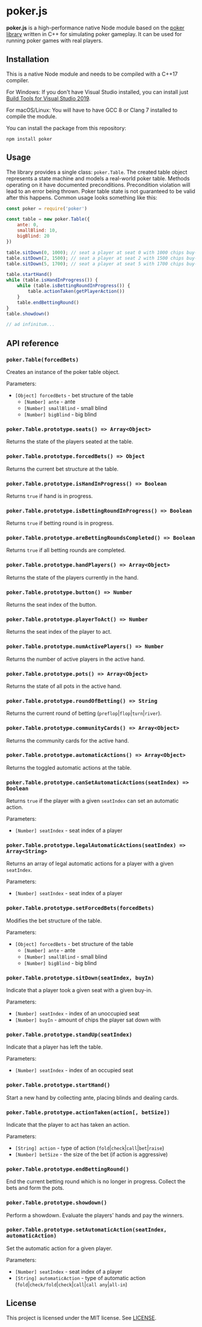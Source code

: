 # poker.js

**poker.js** is a high-performance native Node module based on the [poker library](https://github.com/JankoDedic/poker) written in C++ for simulating poker gameplay. It can be used for running poker games with real players.

## Installation

This is a native Node module and needs to be compiled with a C++17 compiler.

For Windows: If you don't have Visual Studio installed, you can install just [Build Tools for Visual Studio 2019](https://visualstudio.microsoft.com/downloads/#build-tools-for-visual-studio-2019).

For macOS/Linux: You will have to have GCC 8 or Clang 7 installed to compile the module.

You can install the package from this repository:

```
npm install poker
```

## Usage

The library provides a single class: `poker.Table`. The created table object represents a state machine and models a real-world poker table. Methods operating on it have documented preconditions. Precondition violation will lead to an error being thrown. Poker table state is not guaranteed to be valid after this happens. Common usage looks something like this:

```javascript
const poker = require('poker')

const table = new poker.Table({
    ante: 0,
    smallBlind: 10,
    bigBlind: 20
})

table.sitDown(0, 1000); // seat a player at seat 0 with 1000 chips buy-in
table.sitDown(2, 1500); // seat a player at seat 2 with 1500 chips buy-in
table.sitDown(5, 1700); // seat a player at seat 5 with 1700 chips buy-in

table.startHand()
while (table.isHandInProgress()) {
    while (table.isBettingRoundInProgress()) {
        table.actionTaken(getPlayerAction())
    }
    table.endBettingRound()
}
table.showdown()

// ad infinitum...
```

## API reference

### `poker.Table(forcedBets)`

Creates an instance of the poker table object.

Parameters:
- `[Object] forcedBets` - bet structure of the table
    - `[Number] ante` - ante
    - `[Number] smallBlind` - small blind
    - `[Number] bigBlind` - big blind

### `poker.Table.prototype.seats() => Array<Object>`

Returns the state of the players seated at the table.

### `poker.Table.prototype.forcedBets() => Object`

Returns the current bet structure at the table.

### `poker.Table.prototype.isHandInProgress() => Boolean`

Returns `true` if hand is in progress.

### `poker.Table.prototype.isBettingRoundInProgress() => Boolean`

Returns `true` if betting round is in progress.

### `poker.Table.prototype.areBettingRoundsCompleted() => Boolean`

Returns `true` if all betting rounds are completed.

### `poker.Table.prototype.handPlayers() => Array<Object>`

Returns the state of the players currently in the hand.

### `poker.Table.prototype.button() => Number`

Returns the seat index of the button.

### `poker.Table.prototype.playerToAct() => Number`

Returns the seat index of the player to act.

### `poker.Table.prototype.numActivePlayers() => Number`

Returns the number of active players in the active hand.

### `poker.Table.prototype.pots() => Array<Object>`

Returns the state of all pots in the active hand.

### `poker.Table.prototype.roundOfBetting() => String`

Returns the current round of betting (`preflop`|`flop`|`turn`|`river`).

### `poker.Table.prototype.communityCards() => Array<Object>`

Returns the community cards for the active hand.

### `poker.Table.prototype.automaticActions() => Array<Object>`

Returns the toggled automatic actions at the table.

### `poker.Table.prototype.canSetAutomaticActions(seatIndex) => Boolean`

Returns `true` if the player with a given `seatIndex` can set an automatic action.

Parameters:
- `[Number] seatIndex` - seat index of a player

### `poker.Table.prototype.legalAutomaticActions(seatIndex) => Array<String>`

Returns an array of legal automatic actions for a player with a given `seatIndex`.

Parameters:
- `[Number] seatIndex` - seat index of a player

### `poker.Table.prototype.setForcedBets(forcedBets)`

Modifies the bet structure of the table.

Parameters:
- `[Object] forcedBets` - bet structure of the table
    - `[Number] ante` - ante
    - `[Number] smallBlind` - small blind
    - `[Number] bigBlind` - big blind

### `poker.Table.prototype.sitDown(seatIndex, buyIn)`

Indicate that a player took a given seat with a given buy-in.

Parameters:
- `[Number] seatIndex` - index of an unoccupied seat
- `[Number] buyIn` - amount of chips the player sat down with

### `poker.Table.prototype.standUp(seatIndex)`

Indicate that a player has left the table.

Parameters:
- `[Number] seatIndex` - index of an occupied seat

### `poker.Table.prototype.startHand()`

Start a new hand by collecting ante, placing blinds and dealing cards.

### `poker.Table.prototype.actionTaken(action[, betSize])`

Indicate that the player to act has taken an action.

Parameters:
- `[String] action` - type of action (`fold`|`check`|`call`|`bet`|`raise`)
- `[Number] betSize` - the size of the bet (if action is aggressive)

### `poker.Table.prototype.endBettingRound()`

End the current betting round which is no longer in progress. Collect the bets and form the pots.

### `poker.Table.prototype.showdown()`

Perform a showdown. Evaluate the players' hands and pay the winners.

### `poker.Table.prototype.setAutomaticAction(seatIndex, automaticAction)`

Set the automatic action for a given player.

Parameters:
- `[Number] seatIndex` - seat index of a player
- `[String] automaticAction` - type of automatic action (`fold`|`check/fold`|`check`|`call`|`call any`|`all-in`)

## License

This project is licensed under the MIT license. See [LICENSE](LICENSE).
